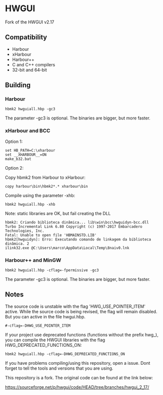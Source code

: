 # HWGUI
Fork of the HWGUI v2.17

## Compatibility

* Harbour  
* xHarbour  
* Harbour++  
* C and C++ compilers  
* 32-bit and 64-bit  

## Building

### Harbour

```
hbmk2 hwguiall.hbp -gc3
```

The parameter -gc3 is optional. The binaries are bigger, but more faster.

### xHarbour and BCC

Option 1:

```
set HB_PATH=C:\xharbour
set __XHARBOUR__=ON
make_b32.bat
```

Option 2:

Copy hbmk2 from Harbour to xHarbour:

```
copy harbour\bin\hbmk2*.* xharbour\bin
```

Compile using the parameter -xhb:

```
hbmk2 hwguiall.hbp -xhb
```

Note: static libraries are OK, but fail creating the DLL
```
hbmk2: Criando biblioteca dinâmica... lib\win\bcc\hwguidyn-bcc.dll
Turbo Incremental Link 6.80 Copyright (c) 1997-2017 Embarcadero Technologies, Inc.
Fatal: Unable to open file 'HBMAINSTD.LIB'
hbmk2[hwguidyn]: Erro: Executando comando de linkagem da biblioteca dinâmica. 2
ilink32.exe @C:\Users\marco\AppData\Local\Temp\8naiv0.lnk
```

### Harbour++ and MinGW

```
hbmk2 hwguiall.hbp -cflag=-fpermissive -gc3
```

The parameter -gc3 is optional. The binaries are bigger, but more faster.

## Notes

The source code is unstable with the flag 'HWG_USE_POINTER_ITEM' active. While the source code
is being revised, the flag will remain disabled. But you can active in the file hwgui.hbp.

```
#-cflag=-DHWG_USE_POINTER_ITEM
```

If your project use deprecated functions (functions without the prefix hwg_), you can compile the HWGUI libraries
with the flag HWG_DEPRECATED_FUNCTIONS_ON:

```
hbmk2 hwguiall.hbp -cflag=-DHWG_DEPRECATED_FUNCTIONS_ON
```

If you have problems compiling/using this repository, open a issue. Dont forget to tell the tools and versions that you are using.

This repository is a fork. The original code can be found at the link below:

https://sourceforge.net/p/hwgui/code/HEAD/tree/branches/hwgui_2_17/
